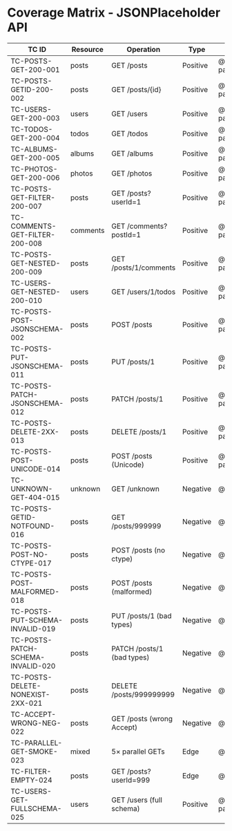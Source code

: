 # Coverage Matrix - JSONPlaceholder API

| TC ID                             | Resource | Operation                  | Type     | Tags        | Suite File                  |
| --------------------------------- | -------- | -------------------------- | -------- | ----------- | --------------------------- |
| TC-POSTS-GET-200-001              | posts    | GET /posts                 | Positive | @happy-path | tests/posts.spec.ts         |
| TC-POSTS-GETID-200-002            | posts    | GET /posts/{id}            | Positive | @happy-path | tests/posts.spec.ts         |
| TC-USERS-GET-200-003              | users    | GET /users                 | Positive | @happy-path | tests/users.spec.ts         |
| TC-TODOS-GET-200-004              | todos    | GET /todos                 | Positive | @happy-path | tests/todos.spec.ts         |
| TC-ALBUMS-GET-200-005             | albums   | GET /albums                | Positive | @happy-path | tests/albums_photos.spec.ts |
| TC-PHOTOS-GET-200-006             | photos   | GET /photos                | Positive | @happy-path | tests/albums_photos.spec.ts |
| TC-POSTS-GET-FILTER-200-007       | posts    | GET /posts?userId=1        | Positive | @happy-path | tests/posts.spec.ts         |
| TC-COMMENTS-GET-FILTER-200-008    | comments | GET /comments?postId=1     | Positive | @happy-path | tests/comments.spec.ts      |
| TC-POSTS-GET-NESTED-200-009       | posts    | GET /posts/1/comments      | Positive | @happy-path | tests/nested.spec.ts        |
| TC-USERS-GET-NESTED-200-010       | users    | GET /users/1/todos         | Positive | @happy-path | tests/nested.spec.ts        |
| TC-POSTS-POST-JSONSCHEMA-002      | posts    | POST /posts                | Positive | @happy-path | tests/posts.spec.ts         |
| TC-POSTS-PUT-JSONSCHEMA-011       | posts    | PUT /posts/1               | Positive | @happy-path | tests/posts.spec.ts         |
| TC-POSTS-PATCH-JSONSCHEMA-012     | posts    | PATCH /posts/1             | Positive | @happy-path | tests/posts.spec.ts         |
| TC-POSTS-DELETE-2XX-013           | posts    | DELETE /posts/1            | Positive | @happy-path | tests/posts.spec.ts         |
| TC-POSTS-POST-UNICODE-014         | posts    | POST /posts (Unicode)      | Positive | @happy-path | tests/posts.spec.ts         |
| TC-UNKNOWN-GET-404-015            | unknown  | GET /unknown               | Negative | @negative   | tests/negative.spec.ts      |
| TC-POSTS-GETID-NOTFOUND-016       | posts    | GET /posts/999999          | Negative | @negative   | tests/negative.spec.ts      |
| TC-POSTS-POST-NO-CTYPE-017        | posts    | POST /posts (no ctype)     | Negative | @negative   | tests/negative.spec.ts      |
| TC-POSTS-POST-MALFORMED-018       | posts    | POST /posts (malformed)    | Negative | @negative   | tests/negative.spec.ts      |
| TC-POSTS-PUT-SCHEMA-INVALID-019   | posts    | PUT /posts/1 (bad types)   | Negative | @negative   | tests/negative.spec.ts      |
| TC-POSTS-PATCH-SCHEMA-INVALID-020 | posts    | PATCH /posts/1 (bad types) | Negative | @negative   | tests/negative.spec.ts      |
| TC-POSTS-DELETE-NONEXIST-2XX-021  | posts    | DELETE /posts/999999999    | Negative | @negative   | tests/negative.spec.ts      |
| TC-ACCEPT-WRONG-NEG-022           | posts    | GET /posts (wrong Accept)  | Negative | @negative   | tests/negative.spec.ts      |
| TC-PARALLEL-GET-SMOKE-023         | mixed    | 5× parallel GETs           | Edge     | @negative   | tests/edge.spec.ts          |
| TC-FILTER-EMPTY-024               | posts    | GET /posts?userId=999      | Edge     | @negative   | tests/negative.spec.ts      |
| TC-USERS-GET-FULLSCHEMA-025       | users    | GET /users (full schema)   | Positive | @happy-path | tests/users.spec.ts         |
